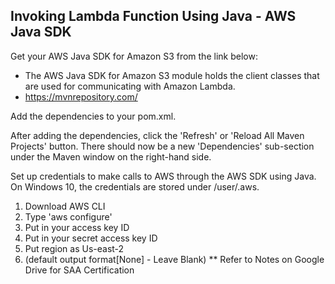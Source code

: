 <h2> Invoking Lambda Function Using Java - AWS Java SDK</h2>

Get your AWS Java SDK for Amazon S3 from the link below:
* The AWS Java SDK for Amazon S3 module holds the client classes that are used for communicating with Amazon Lambda.
* https://mvnrepository.com/

Add the dependencies to your pom.xml.

After adding the dependencies, click the 'Refresh' or 'Reload All Maven Projects' button. There should now be a new
'Dependencies' sub-section under the Maven window on the right-hand side.

Set up credentials to make calls to AWS through the AWS SDK using Java. On Windows 10, the credentials
are stored under /user/.aws.

1) Download AWS CLI
2) Type 'aws configure'
3) Put in your access key ID
4) Put in your secret access key ID
5) Put region as Us-east-2
6) (default output format[None] - Leave Blank)
   ** Refer to Notes on Google Drive for SAA Certification

